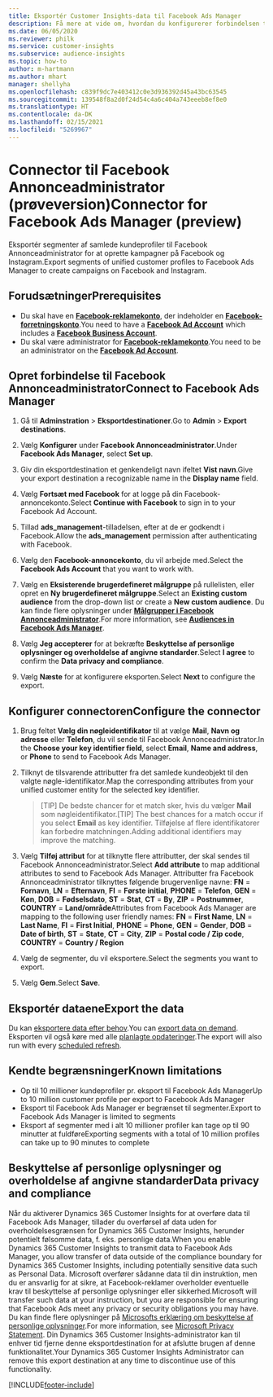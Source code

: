 ```yaml
---
title: Eksportér Customer Insights-data til Facebook Ads Manager
description: Få mere at vide om, hvordan du konfigurerer forbindelsen til Facebook Annonceadministrator.
ms.date: 06/05/2020
ms.reviewer: philk
ms.service: customer-insights
ms.subservice: audience-insights
ms.topic: how-to
author: m-hartmann
ms.author: mhart
manager: shellyha
ms.openlocfilehash: c839f9dc7e403412c0e3d936392d45a43bc63545
ms.sourcegitcommit: 139548f8a2d0f24d54c4a6c404a743eeeb8ef8e0
ms.translationtype: HT
ms.contentlocale: da-DK
ms.lasthandoff: 02/15/2021
ms.locfileid: "5269967"
---
```

# <a name="connector-for-facebook-ads-manager-preview"></a><span data-ttu-id="944f4-103">Connector til Facebook Annonceadministrator (prøveversion)</span><span class="sxs-lookup"><span data-stu-id="944f4-103">Connector for Facebook Ads Manager (preview)</span></span>

<span data-ttu-id="944f4-104">Eksportér segmenter af samlede kundeprofiler til Facebook Annonceadministrator for at oprette kampagner på Facebook og Instagram.</span><span class="sxs-lookup"><span data-stu-id="944f4-104">Export segments of unified customer profiles to Facebook Ads Manager to create campaigns on Facebook and Instagram.</span></span>

## <a name="prerequisites"></a><span data-ttu-id="944f4-105">Forudsætninger</span><span class="sxs-lookup"><span data-stu-id="944f4-105">Prerequisites</span></span>

- <span data-ttu-id="944f4-106">Du skal have en [**Facebook-reklamekonto**](https://www.facebook.com/business/learn/lessons/step-by-step-ads-manager-account), der indeholder en [**Facebook-forretningskonto**](https://business.facebook.com/).</span><span class="sxs-lookup"><span data-stu-id="944f4-106">You need to have a [**Facebook Ad Account**](https://www.facebook.com/business/learn/lessons/step-by-step-ads-manager-account) which includes a [**Facebook Business Account**](https://business.facebook.com/).</span></span>
- <span data-ttu-id="944f4-107">Du skal være administrator for [**Facebook-reklamekonto**](https://www.facebook.com/business/learn/lessons/step-by-step-ads-manager-account).</span><span class="sxs-lookup"><span data-stu-id="944f4-107">You need to be an administrator on the [**Facebook Ad Account**](https://www.facebook.com/business/learn/lessons/step-by-step-ads-manager-account).</span></span>

## <a name="connect-to-facebook-ads-manager"></a><span data-ttu-id="944f4-108">Opret forbindelse til Facebook Annonceadministrator</span><span class="sxs-lookup"><span data-stu-id="944f4-108">Connect to Facebook Ads Manager</span></span>

1. <span data-ttu-id="944f4-109">Gå til **Adminstration** > **Eksportdestinationer**.</span><span class="sxs-lookup"><span data-stu-id="944f4-109">Go to **Admin** > **Export destinations**.</span></span>

1. <span data-ttu-id="944f4-110">Vælg **Konfigurer** under **Facebook Annonceadministrator**.</span><span class="sxs-lookup"><span data-stu-id="944f4-110">Under **Facebook Ads Manager**, select **Set up**.</span></span>

1. <span data-ttu-id="944f4-111">Giv din eksportdestination et genkendeligt navn ifeltet **Vist navn**.</span><span class="sxs-lookup"><span data-stu-id="944f4-111">Give your export destination a recognizable name in the **Display name** field.</span></span>

1. <span data-ttu-id="944f4-112">Vælg **Fortsæt med Facebook** for at logge på din Facebook-annoncekonto.</span><span class="sxs-lookup"><span data-stu-id="944f4-112">Select **Continue with Facebook** to sign in to your Facebook Ad Account.</span></span>

1. <span data-ttu-id="944f4-113">Tillad **ads_management**-tilladelsen, efter at de er godkendt i Facebook.</span><span class="sxs-lookup"><span data-stu-id="944f4-113">Allow the **ads_management** permission after authenticating with Facebook.</span></span>

1. <span data-ttu-id="944f4-114">Vælg den **Facebook-annoncekonto**, du vil arbejde med.</span><span class="sxs-lookup"><span data-stu-id="944f4-114">Select the **Facebook Ads Account** that you want to work with.</span></span>

1. <span data-ttu-id="944f4-115">Vælg en **Eksisterende brugerdefineret målgruppe** på rullelisten, eller opret en **Ny brugerdefineret målgruppe**.</span><span class="sxs-lookup"><span data-stu-id="944f4-115">Select an **Existing custom audience** from the drop-down list or create a **New custom audience**.</span></span> <span data-ttu-id="944f4-116">Du kan finde flere oplysninger under [**Målgrupper i Facebook Annonceadministrator**](https://www.facebook.com/business/help/744354708981227?id=2469097953376494).</span><span class="sxs-lookup"><span data-stu-id="944f4-116">For more information, see [**Audiences in Facebook Ads Manager**](https://www.facebook.com/business/help/744354708981227?id=2469097953376494).</span></span>

1. <span data-ttu-id="944f4-117">Vælg **Jeg accepterer** for at bekræfte **Beskyttelse af personlige oplysninger og overholdelse af angivne standarder**.</span><span class="sxs-lookup"><span data-stu-id="944f4-117">Select **I agree** to confirm the **Data privacy and compliance**.</span></span>

1. <span data-ttu-id="944f4-118">Vælg **Næste** for at konfigurere eksporten.</span><span class="sxs-lookup"><span data-stu-id="944f4-118">Select **Next** to configure the export.</span></span>

## <a name="configure-the-connector"></a><span data-ttu-id="944f4-119">Konfigurer connectoren</span><span class="sxs-lookup"><span data-stu-id="944f4-119">Configure the connector</span></span>

1. <span data-ttu-id="944f4-120">Brug feltet **Vælg din nøgleidentifikator** til at vælge **Mail**, **Navn og adresse** eller **Telefon**, du vil sende til Facebook Annonceadministrator.</span><span class="sxs-lookup"><span data-stu-id="944f4-120">In the **Choose your key identifier field**, select **Email**, **Name and address**, or **Phone** to send to Facebook Ads Manager.</span></span>

1. <span data-ttu-id="944f4-121">Tilknyt de tilsvarende attributter fra det samlede kundeobjekt til den valgte nøgle-identifikator.</span><span class="sxs-lookup"><span data-stu-id="944f4-121">Map the corresponding attributes from your unified customer entity for the selected key identifier.</span></span>
   > <span data-ttu-id="944f4-122">[TIP] De bedste chancer for et match sker, hvis du vælger **Mail** som nøgleidentifikator.</span><span class="sxs-lookup"><span data-stu-id="944f4-122">[TIP] The best chances for a match occur if you select **Email** as key identifier.</span></span> <span data-ttu-id="944f4-123">Tilføjelse af flere identifikatorer kan forbedre matchningen.</span><span class="sxs-lookup"><span data-stu-id="944f4-123">Adding additional identifiers may improve the matching.</span></span>

1. <span data-ttu-id="944f4-124">Vælg **Tilføj attribut** for at tilknytte flere attributter, der skal sendes til Facebook Annonceadministrator.</span><span class="sxs-lookup"><span data-stu-id="944f4-124">Select **Add attribute** to map additional attributes to send to Facebook Ads Manager.</span></span> <span data-ttu-id="944f4-125">Attributter fra Facebook Annonceadministrator tilknyttes følgende brugervenlige navne: **FN** = **Fornavn**, **LN** = **Efternavn**, **FI** = **Første initial**, **PHONE** = **Telefon**, **GEN** = **Køn**, **DOB** = **Fødselsdato**, **ST** = **Stat**, **CT** = **By**, **ZIP** = **Postnummer**, **COUNTRY** = **Land/område**</span><span class="sxs-lookup"><span data-stu-id="944f4-125">Attributes from Facebook Ads Manager are mapping to the following user friendly names: **FN** = **First Name**, **LN** = **Last Name**, **FI** = **First Initial**, **PHONE** = **Phone**, **GEN** = **Gender**, **DOB** = **Date of birth**, **ST** = **State**, **CT** = **City**, **ZIP** = **Postal code / Zip code**, **COUNTRY** = **Country / Region**</span></span>

1. <span data-ttu-id="944f4-126">Vælg de segmenter, du vil eksportere.</span><span class="sxs-lookup"><span data-stu-id="944f4-126">Select the segments you want to export.</span></span>

1. <span data-ttu-id="944f4-127">Vælg **Gem**.</span><span class="sxs-lookup"><span data-stu-id="944f4-127">Select **Save**.</span></span>

## <a name="export-the-data"></a><span data-ttu-id="944f4-128">Eksportér dataene</span><span class="sxs-lookup"><span data-stu-id="944f4-128">Export the data</span></span>

<span data-ttu-id="944f4-129">Du kan [eksportere data efter behov](export-destinations.md).</span><span class="sxs-lookup"><span data-stu-id="944f4-129">You can [export data on demand](export-destinations.md).</span></span> <span data-ttu-id="944f4-130">Eksporten vil også køre med alle [planlagte opdateringer](system.md#schedule-tab).</span><span class="sxs-lookup"><span data-stu-id="944f4-130">The export will also run with every [scheduled refresh](system.md#schedule-tab).</span></span>

## <a name="known-limitations"></a><span data-ttu-id="944f4-131">Kendte begrænsninger</span><span class="sxs-lookup"><span data-stu-id="944f4-131">Known limitations</span></span>

- <span data-ttu-id="944f4-132">Op til 10 millioner kundeprofiler pr. eksport til Facebook Ads Manager</span><span class="sxs-lookup"><span data-stu-id="944f4-132">Up to 10 million customer profile per export to Facebook Ads Manager</span></span> 
- <span data-ttu-id="944f4-133">Eksport til Facebook Ads Manager er begrænset til segmenter.</span><span class="sxs-lookup"><span data-stu-id="944f4-133">Export to Facebook Ads Manager is limited to segments</span></span>
- <span data-ttu-id="944f4-134">Eksport af segmenter med i alt 10 millioner profiler kan tage op til 90 minutter at fuldføre</span><span class="sxs-lookup"><span data-stu-id="944f4-134">Exporting segments with a total of 10 million profiles can take up to 90 minutes to complete</span></span>

## <a name="data-privacy-and-compliance"></a><span data-ttu-id="944f4-135">Beskyttelse af personlige oplysninger og overholdelse af angivne standarder</span><span class="sxs-lookup"><span data-stu-id="944f4-135">Data privacy and compliance</span></span>

<span data-ttu-id="944f4-136">Når du aktiverer Dynamics 365 Customer Insights for at overføre data til Facebook Ads Manager, tillader du overførsel af data uden for overholdelsesgrænsen for Dynamics 365 Customer Insights, herunder potentielt følsomme data, f. eks. personlige data.</span><span class="sxs-lookup"><span data-stu-id="944f4-136">When you enable Dynamics 365 Customer Insights to transmit data to Facebook Ads Manager, you allow transfer of data outside of the compliance boundary for Dynamics 365 Customer Insights, including potentially sensitive data such as Personal Data.</span></span> <span data-ttu-id="944f4-137">Microsoft overfører sådanne data til din instruktion, men du er ansvarlig for at sikre, at Facebook-reklamer overholder eventuelle krav til beskyttelse af personlige oplysninger eller sikkerhed.</span><span class="sxs-lookup"><span data-stu-id="944f4-137">Microsoft will transfer such data at your instruction, but you are responsible for ensuring that Facebook Ads meet any privacy or security obligations you may have.</span></span> <span data-ttu-id="944f4-138">Du kan finde flere oplysninger på [Microsofts erklæring om beskyttelse af personlige oplysninger](https://go.microsoft.com/fwlink/?linkid=396732).</span><span class="sxs-lookup"><span data-stu-id="944f4-138">For more information, see [Microsoft Privacy Statement](https://go.microsoft.com/fwlink/?linkid=396732).</span></span>
<span data-ttu-id="944f4-139">Din Dynamics 365 Customer Insights-administrator kan til enhver tid fjerne denne eksportdestination for at afslutte brugen af denne funktionalitet.</span><span class="sxs-lookup"><span data-stu-id="944f4-139">Your Dynamics 365 Customer Insights Administrator can remove this export destination at any time to discontinue use of this functionality.</span></span>


[!INCLUDE[footer-include](../includes/footer-banner.md)]